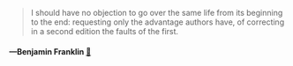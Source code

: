 > I should have no objection to go over the same life from its beginning to the end: requesting only the advantage authors have, of correcting in a second edition the faults of the first.
  #### —Benjamin Franklin [:scroll:](undefined)